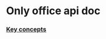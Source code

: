 # Only office api doc

### [Key concepts](https://api.onlyoffice.com/docs/docs-api/using-wopi/key-concepts/)
